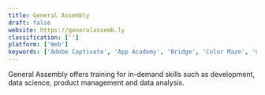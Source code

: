 ```yaml
---
title: General Assembly
draft: false 
website: https://generalassemb.ly
classification: ['']
platform: ['Web']
keywords: ['Adobe Captivate', 'App Academy', 'Bridge', 'Color Maze', 'Coursera', 'Dev Bootcamp', 'Free Code Camp', 'ITProTV', 'Lynda', 'SkillShare', 'Skillsoft Leadership Development Program', 'Skyward', 'Teachable', 'Udacity']
---
```

General Assembly offers training for in-demand skills such as development, data science, product management and data analysis.